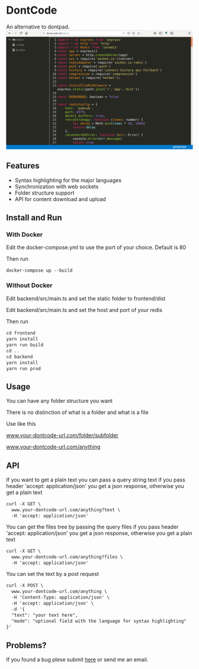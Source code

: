 # DontCode
An alternative to dontpad. 
![screenshot](https://raw.githubusercontent.com/filipecaixeta/dontcode/master/dontcode.png)

## Features
- Syntax highlighting for the major languages
- Synchronization with web sockets
- Folder structure support
- API for content download and upload

## Install and Run
### With Docker
Edit the docker-compose.yml to use the port of your choice. Default is 80

Then run
```
docker-compose up --build
```
### Without Docker
Edit backend/src/main.ts and set the static folder to frontend/dist

Edit backend/src/main.ts and set the host and port of your redis

Then run
```
cd frontend
yarn install
yarn run build
cd ..
cd backend
yarn install
yarn run prod
```

## Usage
You can have any folder structure you want

There is no distinction of what is a folder and what is a file

Use like this

www.your-dontcode-url.com/folder/subfolder

www.your-dontcode-url.com/anything

## API
If you want to get a plain text you can pass a query string text
if you pass header 'accept: application/json' you get a json response, otherwise you get a plain text
```
curl -X GET \
  www.your-dontcode-url.com/anything?text \
  -H 'accept: application/json'
```
You can get the files tree by passing the query files
if you pass header 'accept: application/json' you get a json response, otherwise you get a plain text
```
curl -X GET \
  www.your-dontcode-url.com/anything?files \
  -H 'accept: application/json'
```

You can set the text by a post request
```
curl -X POST \
  www.your-dontcode-url.com/anything \
  -H 'Content-Type: application/json' \
  -H 'accept: application/json' \
  -d '{
  "text": "your text here",
  "mode": "optional field with the language for syntax highlighting"
}'
```

## Problems?
If you found a bug plese submit [here](https://github.com/filipecaixeta/dontcode/issues) or send me an email.

